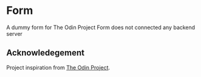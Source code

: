 # Form

A dummy form for The Odin Project
Form does not connected any backend server 

## Acknowledegement

Project inspiration from [The Odin Project](https://www.theodinproject.com/home).
